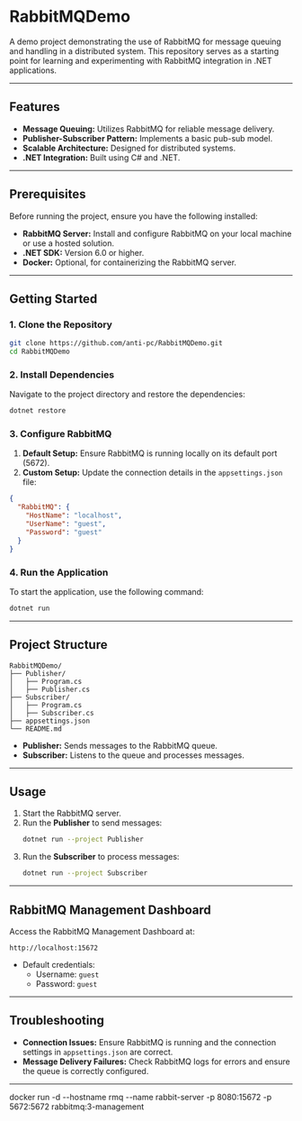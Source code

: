 # RabbitMQDemo

A demo project demonstrating the use of RabbitMQ for message queuing and handling in a distributed system. This repository serves as a starting point for learning and experimenting with RabbitMQ integration in .NET applications.

---

## Features

- **Message Queuing:** Utilizes RabbitMQ for reliable message delivery.
- **Publisher-Subscriber Pattern:** Implements a basic pub-sub model.
- **Scalable Architecture:** Designed for distributed systems.
- **.NET Integration:** Built using C# and .NET.

---

## Prerequisites

Before running the project, ensure you have the following installed:

- **RabbitMQ Server:** Install and configure RabbitMQ on your local machine or use a hosted solution.
- **.NET SDK:** Version 6.0 or higher.
- **Docker:** Optional, for containerizing the RabbitMQ server.

---

## Getting Started

### 1. Clone the Repository

```bash
git clone https://github.com/anti-pc/RabbitMQDemo.git
cd RabbitMQDemo
```

### 2. Install Dependencies

Navigate to the project directory and restore the dependencies:

```bash
dotnet restore
```

### 3. Configure RabbitMQ

1. **Default Setup:** Ensure RabbitMQ is running locally on its default port (5672).
2. **Custom Setup:** Update the connection details in the `appsettings.json` file:

```json
{
  "RabbitMQ": {
    "HostName": "localhost",
    "UserName": "guest",
    "Password": "guest"
  }
}

```

### 4. Run the Application

To start the application, use the following command:

```bash
dotnet run
```

---

## Project Structure

```
RabbitMQDemo/
├── Publisher/
│   ├── Program.cs
│   ├── Publisher.cs
├── Subscriber/
│   ├── Program.cs
│   ├── Subscriber.cs
├── appsettings.json
└── README.md
```

- **Publisher:** Sends messages to the RabbitMQ queue.
- **Subscriber:** Listens to the queue and processes messages.

---

## Usage

1. Start the RabbitMQ server.
2. Run the **Publisher** to send messages:
   ```bash
   dotnet run --project Publisher
   ```
3. Run the **Subscriber** to process messages:
   ```bash
   dotnet run --project Subscriber
   ```

---
## RabbitMQ Management Dashboard

Access the RabbitMQ Management Dashboard at:

```
http://localhost:15672
```

- Default credentials:
  - Username: `guest`
  - Password: `guest`

---

## Troubleshooting

- **Connection Issues:** Ensure RabbitMQ is running and the connection settings in `appsettings.json` are correct.
- **Message Delivery Failures:** Check RabbitMQ logs for errors and ensure the queue is correctly configured.

---

docker run -d --hostname rmq --name rabbit-server -p 8080:15672 -p 5672:5672 rabbitmq:3-management
